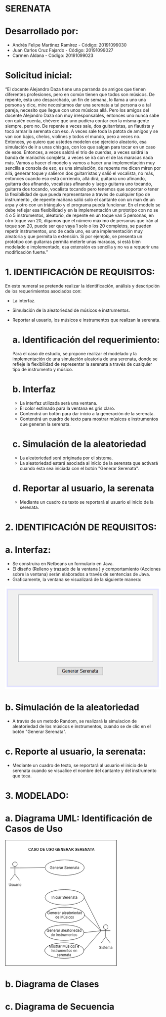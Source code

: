 # SERENATA

 # Desarrollado por:
   * Andrés Felipe Martinez Ramírez - Código: 20191099030
   * Juan Carlos Cruz Fajardo       - Código: 20191099027
   * Carmen Aldana                  - Código: 20191099023      

 # Solicitud inicial:

“El docente Alejandro Daza tiene una parranda de amigos que tienen diferentes profesiones, pero en común tienen que todos son músicos. De repente, esta uno desparchado, un fin de semana, lo llama a uno una persona y dice, mire necesitamos dar una serenata a tal persona o a tal pareja, necesito que llegue con unos músicos allá. Pero los amigos del docente Alejandro Daza son muy irresponsables, entonces uno nunca sabe con quién cuenta, chévere que uno pudiera contar con la misma gente siempre, pero no. De repente a veces sale, dos guitarristas, un flautista y tocó armar la serenata con eso. A veces sale toda la patota de amigos y se van con bajos, chelos, violines y todos el mundo, pero a veces no. Entonces, yo quiero que ustedes modelen ese ejercicio aleatorio, esa simulación de ir a unas chisgas, con los que salgan para tocar en un caso de esos. Entonces, a veces saldrá el trio de cuerdas, a veces saldrá la banda de mariachis completa, a veces se irá con el de las maracas nada más. Vamos a hacer el modelo y vamos a hacer una implementación muy sencilla a consola de eso, es una simulación, de repente me dicen miren por allá, generar toque y salieron dos guitarristas y salió el vocalista, no más, entonces cuando eso está corriendo, allá dirá, guitarra uno afinando, guitarra dos afinando,  vocalistas afinando y luego guitarra uno tocando, guitarra dos tocando, vocalista tocando pero tenemos que soportar o tener la flexibilidad de que pueda representarse a través de cualquier tipo de instrumento , de repente mañana salió solo el cantante con un man de un arpa y otro con un triángulo y el programa pueda funcionar. En el modelo se debe reflejar esa flexibilidad y en la implementación un prototipo con no se 4 o 5 instrumentos, aleatorio, de repente en un toque van 5 personas, en otro toque van 20, digamos que el número máximo de personas que irán al toque son 20, puede ser que vaya 1 solo o los 20 completos, se pueden repetir instrumentos, uno de cada uno, es una implementación muy aleatoria y que permita la extensión. Si por ejemplo, se presenta un prototipo con guitarras permita meterle unas maracas, si está bien modelado e implementado, esa extensión es sencilla y no va a requerir una modificación fuerte.”

# 1. IDENTIFICACIÓN DE REQUISITOS:

En este numeral se pretende realizar la identificación, análisis y descripción de los requerimientos asociados con:

* La interfaz.
* Simulación de la aleatoriedad de músicos e instrumentos.
* Reportar al usuario, los músicos e instrumentos que realizan la serenata.

  # a. Identificación del requerimiento:
  
  Para el caso de estudio, se propone realizar el modelado y la implementación de una simulación aleatoria de una serenata, donde se       refleje la flexibilidad de representar la serenata a través de cualquier tipo de instrumento y músico. 
  
  # b. Interfaz
  
   * La interfaz utilizada será una ventana.
   * El color estimado para la ventana es gris claro.
   * Contendrá un botón para dar inicio a la generación de la serenata.
   * Contendrá un cuadro de texto para mostrar músicos e instrumentos que generan la serenata. 
   
   # c. Simulación de la aleatoriedad
   
   * La aleatoriedad será originada por el sistema.
   * La aleatoriedad estará asociada al inicio de la serenata que activará cuando ésta sea iniciada con el botón "Generar Serenata".
   
   # d. Reportar al usuario, la serenata 
   
   * Mediante un cuadro de texto se reportará al usuario el inicio de la serenata.

# 2. IDENTIFICACIÓN DE REQUISITOS:

   # a. Interfaz:
   
   * Se construira en Netbeans un formulario en Java.
   * El diseño (Relleno y trazado de la ventana ) y comportamiento (Acciones sobre la ventana) serán elaborados a través de sentencias        de Java.
   * Graficamente, la ventana se visualizará de la siguiente manera:
   
   ![Imagen Pantalla proyectada.png](https://github.com/cjaldanar/Serenata/blob/master/Pantalla%20proyectada.png) 
   
   
   # b. Simulación de la aleatoriedad
   
   * A través de un metodo Random, se realizará la simulacion de aleatoriedad de los músicos e instrumentos, cuando se de clic en el          botón "Generar Serenata".
   
   # c.	Reporte al usuario, la serenata:
   
   * Mediante un cuadro de texto, se reportará al usuario el inicio de la serenata cuando se visualice el nombre del cantante y del         instrumento que toca.
    
# 3. MODELADO:

   # a. Diagrama UML: Identificación de Casos de Uso

![Imagen Caso de Uso Principal.png](https://github.com/cjaldanar/Serenata/blob/master/Caso%20de%20Uso%20Principal.png)

   # b. Diagrama de Clases
   
   # c. Diagrama de Secuencia
